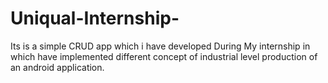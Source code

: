 # Uniqual-Internship-
Its is a simple CRUD app which i have developed During My internship in which have implemented different concept of industrial level production of an android application.
